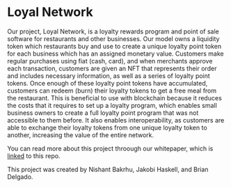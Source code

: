 # Loyal Network

Our project, Loyal Network, is a loyalty rewards program and point of sale software for restaurants and other businesses. Our model owns a liquidity token which restaurants buy and use to create a unique loyalty point token for each business which has an assigned monetary value. Customers make regular purchases using fiat (cash, card), and when merchants approve each transaction, customers are given an NFT that represents their order and includes necessary information, as well as a series of loyalty point tokens. Once enough of these loyalty point tokens have accumulated, customers can redeem (burn) their loyalty tokens to get a free meal from the restaurant. This is beneficial to use with blockchain because it reduces the costs that it requires to set up a loyalty program, which enables small business owners to create a full loyalty point program that was not accessible to them before. It also enables interoperability, as customers are able to exchange their loyalty tokens from one unique loyalty token to another, increasing the value of the entire network.

You can read more about this project throough our whitepaper, which is [linked](https://kobisbeef.com/loyalnetwork.pdf) to this repo.

This project was created by Nishant Bakrhu, Jakobi Haskell, and Brian Delgado.
